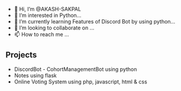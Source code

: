 - 👋 Hi, I’m @AKASH-SAKPAL
- 👀 I’m interested in Python...
- 🌱 I’m currently learning Features of Discord Bot by using python...
- 💞️ I’m looking to collaborate on ...
- 📫 How to reach me ...

## Projects
- DiscordBot - CohortManagementBot using python
- Notes using flask
- Online Voting System using php, javascript, html & css
<!---
AKASH-SAKPAL/AKASH-SAKPAL is a ✨ special ✨ repository because its `README.md` (this file) appears on your GitHub profile.
You can click the Preview link to take a look at your changes.
--->
